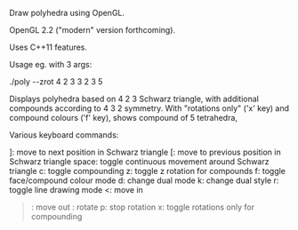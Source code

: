 Draw polyhedra using OpenGL.

OpenGL 2.2 ("modern" version forthcoming).

Uses C++11 features.

Usage eg. with 3 args:

./poly --zrot 4 2 3 3 2 3 5

Displays polyhedra based on 4 2 3 Schwarz triangle, with additional compounds according to 4 3 2 symmetry. With "rotations only" ('x' key) and compound colours ('f' key), shows compound of 5 tetrahedra,

Various keyboard commands:

]: move to next position in Schwarz triangle
[: move to previous position in Schwarz triangle
space: toggle continuous movement around Schwarz triangle
c: toggle compounding
z: toggle z rotation for compounds
f: toggle face/compound colour mode
d: change dual mode
k: change dual style
r: toggle line drawing mode
<: move in
>: move out
<arrow keys>: rotate
p: stop rotation
x: toggle rotations only for compounding


